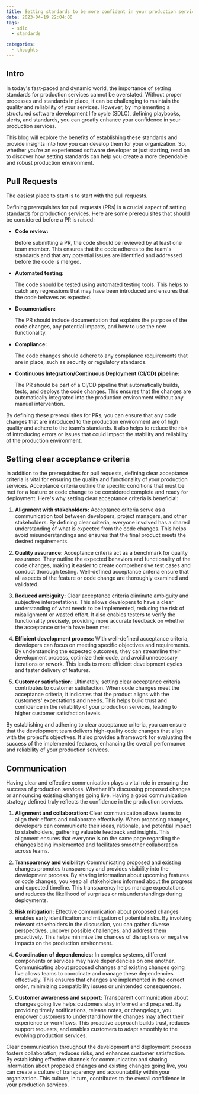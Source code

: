 ```yaml
---
title: Setting standards to be more confident in your production services
date: 2023-04-19 22:04:00
tags:
  - sdlc
  - standards

categories:
  - thoughts
---
```


## Intro

<p>In today's fast-paced and dynamic world, the importance of setting standards for production services cannot be overstated.
Without proper processes and standards in place, it can be challenging to maintain the quality and reliability of your services.
However, by implementing a structured software development life cycle (SDLC), defining playbooks, alerts, and standards,
you can greatly enhance your confidence in your production services.</p>

<p>This blog will explore the benefits of establishing these standards and provide insights into how you can develop them for your organization.
So, whether you're an experienced software developer or just starting, read on to discover
how setting standards can help you create a more dependable and robust production environment.</p>

## Pull Requests

<p>The easiest place to start is to start with the pull requests.</p>

<p>Defining prerequisites for pull requests (PRs) is a crucial aspect of setting standards for production services.
Here are some prerequisites that should be considered before a PR is raised:</p>

  - **Code review:** <p>Before submitting a PR, the code should be reviewed by at least one team member. This ensures that the code adheres to the team's standards and that any potential issues are identified and addressed before the code is merged.</p>

  - **Automated testing:** <p>The code should be tested using automated testing tools. This helps to catch any regressions that may have been introduced and ensures that the code behaves as expected.</p>

  - **Documentation:** <p>The PR should include documentation that explains the purpose of the code changes, any potential impacts, and how to use the new functionality.</p>

  - **Compliance:** <p>The code changes should adhere to any compliance requirements that are in place, such as security or regulatory standards.</p>

  - **Continuous Integration/Continuous Deployment (CI/CD) pipeline:** <p>The PR should be part of a CI/CD pipeline that automatically builds, tests, and deploys the code changes. This ensures that the changes are automatically integrated into the production environment without any manual intervention.</p>

<p>By defining these prerequisites for PRs, you can ensure that any code changes that are introduced to the production
environment are of high quality and adhere to the team's standards.
It also helps to reduce the risk of introducing errors or issues that could impact the stability and
reliability of the production environment.</p>

## Setting clear acceptance criteria

<p>In addition to the prerequisites for pull requests, defining clear acceptance criteria is vital for ensuring the
quality and functionality of your production services. Acceptance criteria outline the specific conditions
that must be met for a feature or code change to be considered complete and ready for deployment.
Here's why setting clear acceptance criteria is beneficial:</p>

1. <p><b>Alignment with stakeholders:</b> Acceptance criteria serve as a communication tool between developers, project managers, and other stakeholders.
    By defining clear criteria, everyone involved has a shared understanding of what is expected from the code changes.
    This helps avoid misunderstandings and ensures that the final product meets the desired requirements.</p>
2. <p><b>Quality assurance:</b> Acceptance criteria act as a benchmark for quality assurance.
    They outline the expected behaviors and functionality of the code changes, making it easier to create comprehensive
    test cases and conduct thorough testing. Well-defined acceptance criteria ensure that all aspects of
    the feature or code change are thoroughly examined and validated.</p>
3. <p><b>Reduced ambiguity:</b> Clear acceptance criteria eliminate ambiguity and subjective interpretations.
    This allows developers to have a clear understanding of what needs to be implemented, reducing the risk of misalignment or wasted effort.
    It also enables testers to verify the functionality precisely, providing more accurate feedback on whether the acceptance criteria have been met.</p>
4. <p><b>Efficient development process:</b> With well-defined acceptance criteria,
    developers can focus on meeting specific objectives and requirements. By understanding the expected outcomes,
    they can streamline their development process, optimize their code, and avoid unnecessary iterations or rework.
    This leads to more efficient development cycles and faster delivery of features.</p>
5. <p><b>Customer satisfaction:</b> Ultimately, setting clear acceptance criteria contributes to customer satisfaction.
    When code changes meet the acceptance criteria, it indicates that the product aligns with the customers' expectations and needs.
    This helps build trust and confidence in the reliability of your production services, leading to higher customer satisfaction levels.</p>

<p>By establishing and adhering to clear acceptance criteria, you can ensure that the development team delivers high-quality
code changes that align with the project's objectives. It also provides a framework for evaluating the success of the implemented features,
enhancing the overall performance and reliability of your production services.</p>

## Communication

<p>Having clear and effective communication plays a vital role in ensuring the success of production services.
Whether it's discussing proposed changes or announcing existing changes going live.
Having a good communication strategy defined truly reflects the confidence in the production services.</p>

1. <p><b>Alignment and collaboration:</b> Clear communication allows teams to align their efforts and collaborate effectively.
    When proposing changes, developers can communicate their ideas, rationale, and potential impact to stakeholders, gathering valuable feedback and insights.
    This alignment ensures that everyone is on the same page regarding the changes being implemented and facilitates smoother collaboration across teams.</p>
2. <p><b>Transparency and visibility:</b> Communicating proposed and existing changes promotes transparency and provides visibility into the development process.
    By sharing information about upcoming features or code changes, you keep all stakeholders informed about the progress and expected timeline.
    This transparency helps manage expectations and reduces the likelihood of surprises or misunderstandings during deployments.</p>
3. <p><b>Risk mitigation:</b> Effective communication about proposed changes enables early identification and mitigation of potential risks.
    By involving relevant stakeholders in the discussion, you can gather diverse perspectives, uncover possible challenges, and address them proactively.
    This helps minimize the chances of disruptions or negative impacts on the production environment.</p>
4. <p><b>Coordination of dependencies:</b> In complex systems, different components or services may have dependencies on one another.
    Communicating about proposed changes and existing changes going live allows teams to coordinate and manage these dependencies effectively.
    This ensures that changes are implemented in the correct order, minimizing compatibility issues or unintended consequences.</p>
5. <p><b>Customer awareness and support:</b> Transparent communication about changes going live helps customers stay informed and prepared.
    By providing timely notifications, release notes, or changelogs, you empower customers to understand how the changes may affect their experience or workflows.
    This proactive approach builds trust, reduces support requests, and enables customers to adapt smoothly to the evolving production services.</p>

<p>Clear communication throughout the development and deployment process fosters collaboration, reduces risks,
and enhances customer satisfaction. By establishing effective channels for communication and sharing information
about proposed changes and existing changes going live, you can create a culture of transparency and accountability within your organization.
This culture, in turn, contributes to the overall confidence in your production services.</p>